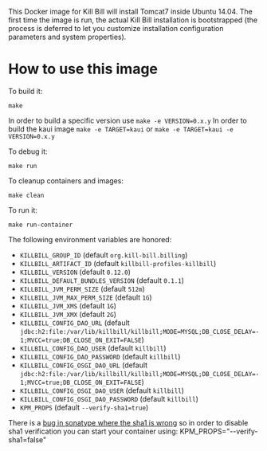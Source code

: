 This Docker image for Kill Bill will install Tomcat7 inside Ubuntu 14.04. The first time the image is run, the actual Kill Bill installation is bootstrapped (the process is deferred to let you customize installation configuration parameters and system properties).

# How to use this image

To build it:

    make

In order to build a specific version use `make -e VERSION=0.x.y`
In order to build the kaui image `make -e TARGET=kaui` or  `make -e TARGET=kaui -e VERSION=0.x.y`


To debug it:

    make run


To cleanup containers and images:

    make clean


To run it:

    make run-container


The following environment variables are honored:

  - `KILLBILL_GROUP_ID` (default `org.kill-bill.billing`)
  - `KILLBILL_ARTIFACT_ID` (default `killbill-profiles-killbill`)
  - `KILLBILL_VERSION` (default `0.12.0`)
  - `KILLBILL_DEFAULT_BUNDLES_VERSION` (default `0.1.1`)
  - `KILLBILL_JVM_PERM_SIZE` (default `512m`)
  - `KILLBILL_JVM_MAX_PERM_SIZE` (default `1G`)
  - `KILLBILL_JVM_XMS` (default `1G`)
  - `KILLBILL_JVM_XMX` (default `2G`)
  - `KILLBILL_CONFIG_DAO_URL` (default `jdbc:h2:file:/var/lib/killbill/killbill;MODE=MYSQL;DB_CLOSE_DELAY=-1;MVCC=true;DB_CLOSE_ON_EXIT=FALSE`)
  - `KILLBILL_CONFIG_DAO_USER` (default `killbill`)
  - `KILLBILL_CONFIG_DAO_PASSWORD` (default `killbill`)
  - `KILLBILL_CONFIG_OSGI_DAO_URL` (default `jdbc:h2:file:/var/lib/killbill/killbill;MODE=MYSQL;DB_CLOSE_DELAY=-1;MVCC=true;DB_CLOSE_ON_EXIT=FALSE`)
  - `KILLBILL_CONFIG_OSGI_DAO_USER` (default `killbill`)
  - `KILLBILL_CONFIG_OSGI_DAO_PASSWORD` (default `killbill`)
  - `KPM_PROPS` (default `--verify-sha1=true`)


There is a [bug in sonatype where the sha1 is wrong](https://issues.sonatype.org/browse/OSSRH-13936) so in order to disable sha1 verification you can start your container using: KPM_PROPS="--verify-sha1=false"